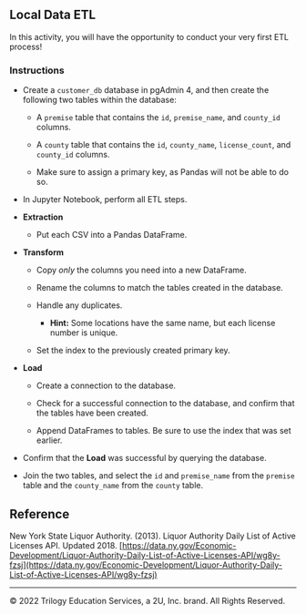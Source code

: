 ## Local Data ETL

In this activity, you will have the opportunity to conduct your very first ETL process!

### Instructions

* Create a `customer_db` database in pgAdmin 4, and then create the following two tables within the database:

  * A `premise` table that contains the `id`, `premise_name`, and `county_id` columns.

  * A `county` table that contains the `id`, `county_name`, `license_count`, and `county_id` columns.

  * Make sure to assign a primary key, as Pandas will not be able to do so.

* In Jupyter Notebook, perform all ETL steps.

* **Extraction**

  * Put each CSV into a Pandas DataFrame.

* **Transform**

  * Copy _only_ the columns you need into a new DataFrame.

  * Rename the columns to match the tables created in the database.

  * Handle any duplicates. 

    * **Hint:** Some locations have the same name, but each license number is unique.

  * Set the index to the previously created primary key.

* **Load**

  * Create a connection to the database.

  * Check for a successful connection to the database, and confirm that the tables have been created.

  * Append DataFrames to tables. Be sure to use the index that was set earlier.

* Confirm that the **Load** was successful by querying the database.

* Join the two tables, and select the `id` and `premise_name` from the `premise` table and the `county_name` from the `county` table.

## Reference

New York State Liquor Authority. (2013). Liquor Authority Daily List of Active Licenses API. Updated 2018. [https://data.ny.gov/Economic-Development/Liquor-Authority-Daily-List-of-Active-Licenses-API/wg8y-fzsj](https://data.ny.gov/Economic-Development/Liquor-Authority-Daily-List-of-Active-Licenses-API/wg8y-fzsj)

- - -

© 2022 Trilogy Education Services, a 2U, Inc. brand. All Rights Reserved.
